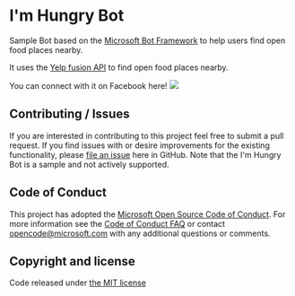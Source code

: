 # I'm Hungry Bot
Sample Bot based on the [Microsoft Bot Framework](http://www.botframework.com) to help users find open food places nearby.

It uses the [Yelp fusion API](https://nz.yelp.com/developers/documentation/v3) to find open food places nearby. 

You can connect with it on Facebook here!
<a href="https://www.messenger.com/t/1286363334773217" target="_blank"><img src="https://facebook.botframework.com/Content/MessageUs.png"></a>

## Contributing / Issues

If you are interested in contributing to this project feel free to submit a pull request. If you find issues with or desire improvements for the existing functionality, please [file an issue](https://github.com/nzthiago/ImHungryBot/issues) here in GitHub. Note that the I'm Hungry Bot is a sample and not actively supported.   

## Code of Conduct

This project has adopted the [Microsoft Open Source Code of Conduct](https://opensource.microsoft.com/codeofconduct/).
For more information see the [Code of Conduct FAQ](https://opensource.microsoft.com/codeofconduct/faq/) or
contact [opencode@microsoft.com](mailto:opencode@microsoft.com) with any additional questions or comments.

## Copyright and license

Code released under [the MIT license](https://github.com/nzthiago/ImHungryBot/blob/master/LICENSE)
